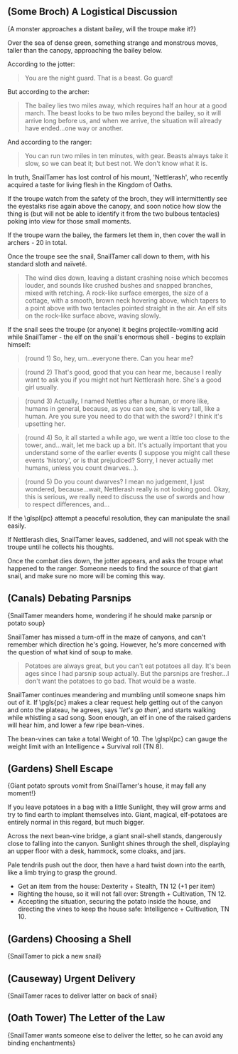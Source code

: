 (Some Broch) A Logistical Discussion
-----
{A monster approaches a distant bailey, will the troupe make it?}

Over the sea of dense green, something strange and monstrous moves, taller than the canopy, approaching the bailey below.

According to the jotter:

> You are the night guard.  That is a beast.  Go guard!

But according to the archer:

> The bailey lies two miles away, which requires half an hour at a good march.  The beast looks to be two miles beyond the bailey, so it will arrive long before us, and when we arrive, the situation will already have ended...one way or another.

And according to the ranger:

> You can run two miles in ten minutes, with gear.  Beasts always take it slow, so we can beat it; but best not.  We don't know what it is.

In truth, SnailTamer has lost control of his mount, 'Nettlerash', who recently acquired a taste for living flesh in the Kingdom of Oaths.

If the troupe watch from the safety of the broch,
they will intermittently see the eyestalks rise again above the canopy, and soon notice how slow the thing is (but will not be able to identify it from the two bulbous tentacles) poking into view for those small moments.

If the troupe warn the bailey,
the farmers let them in, then cover the wall in archers - 20 in total.

Once the troupe see the snail,
SnailTamer call down to them, with his standard sloth and naïveté.

> The wind dies down, leaving a distant crashing noise which becomes louder, and sounds like crushed bushes and snapped branches, mixed with  retching.  A rock-like surface emerges, the size of a cottage, with a smooth, brown neck hovering above, which tapers to a point above with two tentacles pointed straight in the air.  An elf sits on the rock-like surface above, waving slowly.

If the snail sees the troupe (or anyone) it begins projectile-vomiting acid while SnailTamer - the elf on the snail's enormous shell - begins to explain himself:

> (round 1) So, hey, um...everyone there.  Can you hear me?

> (round 2) That's good, good that you can hear me, because I really want to ask you if you might not hurt Nettlerash here.  She's a good girl usually.

> (round 3) Actually, I named Nettles after a human, or more like, humans in general, because, as you can see, she is very tall, like a human.  Are you sure you need to do that with the sword?  I think it's upsetting her.

> (round 4) So, it all started a while ago, we went a little too close to the tower, and...wait, let me back up a bit.  It's actually important that you understand some of the earlier events (I suppose you might call these events 'history', or is that prejudiced?  Sorry, I never actually met humans, unless you count dwarves...).

> (round 5) Do you count dwarves?  I mean no judgement, I just wondered, because...wait, Nettlerash really is not looking good.  Okay, this is serious, we really need to discuss the use of swords and how to respect differences, and...

If the \glspl{pc} attempt a peaceful resolution,
they can manipulate the snail easily.

If Nettlerash dies,
SnailTamer leaves, saddened, and will not speak with the troupe until he collects his thoughts.

Once the combat dies down,
the jotter appears, and asks the troupe what happened to the ranger.
Someone needs to find the source of that giant snail, and make sure no more will be coming this way.

(Canals) Debating Parsnips
-----
{SnailTamer meanders home, wondering if he should make parsnip or potato soup}

SnailTamer has missed a turn-off in the maze of canyons, and can't remember which direction he's going.
However, he's more concerned with the question of what kind of soup to make.

> Potatoes are always great, but you can't eat potatoes all day.  It's been ages since I had parsnip soup actually.  But the parsnips are fresher...I don't want the potatoes to go bad.  That would be a waste.

SnailTamer continues meandering and mumbling until someone snaps him out of it.
If \pgls{pc} makes a clear request help getting out of the canyon and onto the plateau, he agrees, says '*let's go then*', and starts walking while whistling a sad song.
Soon enough, an elf in one of the raised gardens will hear him, and lower a few ripe bean-vines.

The bean-vines can take a total Weight of 10.
The \glspl{pc} can gauge the weight limit with an Intelligence + Survival roll (TN 8).

(Gardens) Shell Escape
-----
{Giant potato sprouts vomit from SnailTamer's house, it may fall any moment!}

If you leave potatoes in a bag with a little Sunlight, they will grow arms and try to find earth to implant themselves into.
Giant, magical, elf-potatoes are entirely normal in this regard, but much bigger.

>>>
Across the next bean-vine bridge, a giant snail-shell stands, dangerously close to falling into the canyon.
Sunlight shines through the shell, displaying an upper floor with a desk, hammock, some cloaks, and jars.

Pale tendrils push out the door, then have a hard twist down into the earth, like a limb trying to grasp the ground.
>>>

- Get an item from the house: Dexterity + Stealth, TN 12 (+1 per item)
- Righting the house, so it will not fall over: Strength + Cultivation, TN 12.
- Accepting the situation, securing the potato inside the house, and directing the vines to keep the house safe: Intelligence + Cultivation, TN 10.


(Gardens) Choosing a Shell
-----
{SnailTamer to pick a new snail}


(Causeway) Urgent Delivery
-----
{SnailTamer races to deliver latter on back of snail}


(Oath Tower) The Letter of the Law
-----
{SnailTamer wants someone else to deliver the letter, so he can avoid any binding enchantments}


